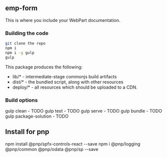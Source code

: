 ## emp-form

This is where you include your WebPart documentation.

### Building the code

```bash
git clone the repo
npm i
npm i -g gulp
gulp
```

This package produces the following:

* lib/* - intermediate-stage commonjs build artifacts
* dist/* - the bundled script, along with other resources
* deploy/* - all resources which should be uploaded to a CDN.

### Build options

gulp clean - TODO
gulp test - TODO
gulp serve - TODO
gulp bundle - TODO
gulp package-solution - TODO

## Install for pnp
npm install @pnp/spfx-controls-react --save
​npm i @pnp/logging @pnp/common @pnp/odata @pnp/sp --save
